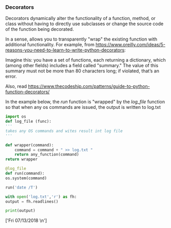 ### Decorators

Decorators dynamically alter the functionality of a function, method, or class without having to directly use subclasses or change the source code of the function being decorated.

In a sense, allows you to transparently "wrap" the existing function with additional functionality. For example, from https://www.oreilly.com/ideas/5-reasons-you-need-to-learn-to-write-python-decorators:

Imagine this: you have a set of functions, each returning a dictionary, which (among other fields) includes a field called "summary." The value of this summary must not be more than 80 characters long; if violated, that’s an error.

Also, read https://www.thecodeship.com/patterns/guide-to-python-function-decorators/

In the example below, the _run_ function is "wrapped" by the *log_file* function so that when any os commands are issued, the output is written to log.txt


```python
import os
def log_file (func):
'''
takes any OS commands and wites result int log file
'''

def wrapper(command):
    command = command + " >> log.txt "
    return any_function(command)
return wrapper
```


```python
@log_file
def run(command):
os.system(command)
```


```python
run('date /T')

with open('log.txt','r') as fh:
output = fh.readlines()

print(output)
```

['Fri 07/13/2018 \n']
